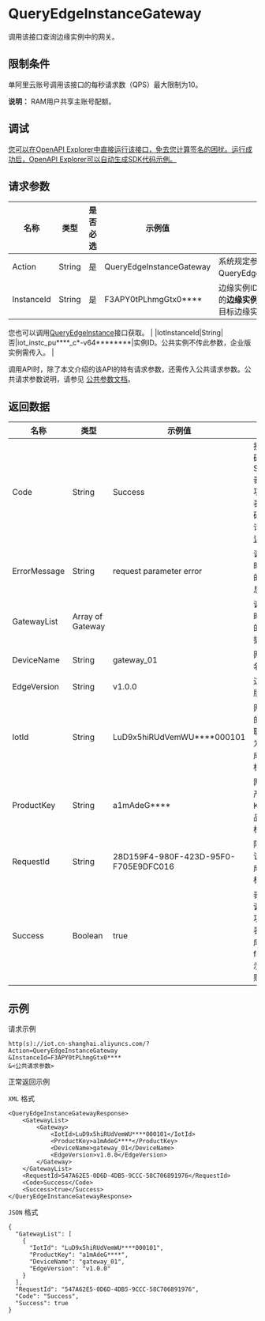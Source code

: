 # QueryEdgeInstanceGateway

调用该接口查询边缘实例中的网关。

## 限制条件

单阿里云账号调用该接口的每秒请求数（QPS）最大限制为10。

**说明：** RAM用户共享主账号配额。

## 调试

[您可以在OpenAPI Explorer中直接运行该接口，免去您计算签名的困扰。运行成功后，OpenAPI Explorer可以自动生成SDK代码示例。](https://api.aliyun.com/#product=Iot&api=QueryEdgeInstanceGateway&type=RPC&version=2018-01-20)

## 请求参数

|名称|类型|是否必选|示例值|描述|
|--|--|----|---|--|
|Action|String|是|QueryEdgeInstanceGateway|系统规定参数。取值：QueryEdgeInstanceGateway。 |
|InstanceId|String|是|F3APY0tPLhmgGtx0\*\*\*\*|边缘实例ID。在[边缘计算控制台](https://iot.console.aliyun.com/le/instance/list)的**边缘实例**页面中，鼠标悬浮在目标边缘实例名称上获取ID。

 您也可以调用[QueryEdgeInstance](~~135214~~)接口获取。 |
|IotInstanceId|String|否|iot\_instc\_pu\*\*\*\*\_c\*-v64\*\*\*\*\*\*\*\*|实例ID。公共实例不传此参数，企业版实例需传入。 |

调用API时，除了本文介绍的该API的特有请求参数，还需传入公共请求参数。公共请求参数说明，请参见 [公共参数文档](~~30561~~)。

## 返回数据

|名称|类型|示例值|描述|
|--|--|---|--|
|Code|String|Success|接口返回码。Success表示成功，其它表示错误码。详情请参见[错误码](~~135200~~)。 |
|ErrorMessage|String|request parameter error|调用失败时，返回的出错信息。 |
|GatewayList|Array of Gateway| |调用成功时，返回的网关数据。 |
|DeviceName|String|gateway\_01|网关设备名称。 |
|EdgeVersion|String|v1.0.0|边缘服务版本号。 |
|IotId|String|LuD9x5hiRUdVemWU\*\*\*\*000101|网关设备的ID，物联网平台为设备生成的唯一标识符。 |
|ProductKey|String|a1mAdeG\*\*\*\*|网关所属产品的Key，产品的唯一标识符。 |
|RequestId|String|28D159F4-980F-423D-95F0-F705E9DFC016|阿里云为该请求生成的唯一标识符。 |
|Success|Boolean|true|表示是否调用成功。true表示调用成功，false表示调用失败。 |

## 示例

请求示例

```
http(s)://iot.cn-shanghai.aliyuncs.com/?Action=QueryEdgeInstanceGateway
&InstanceId=F3APY0tPLhmgGtx0****
&<公共请求参数>
```

正常返回示例

`XML` 格式

```
<QueryEdgeInstanceGatewayResponse>
    <GatewayList>
        <Gateway>
            <IotId>LuD9x5hiRUdVemWU****000101</IotId>
            <ProductKey>a1mAdeG****</ProductKey>
            <DeviceName>gateway_01</DeviceName>
            <EdgeVersion>v1.0.0</EdgeVersion>
        </Gateway>
    </GatewayList>
    <RequestId>547A62E5-0D6D-4DB5-9CCC-58C706891976</RequestId>
    <Code>Success</Code>
    <Success>true</Success>
</QueryEdgeInstanceGatewayResponse>
```

`JSON` 格式

```
{
  "GatewayList": [
    {
      "IotId": "LuD9x5hiRUdVemWU****000101",
      "ProductKey": "a1mAdeG****",
      "DeviceName": "gateway_01",
      "EdgeVersion": "v1.0.0"
    }
  ],
  "RequestId": "547A62E5-0D6D-4DB5-9CCC-58C706891976",
  "Code": "Success",
  "Success": true
}
```

